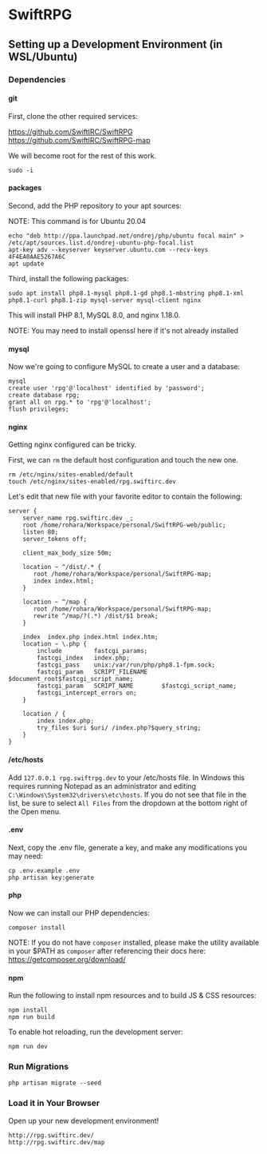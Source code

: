 # SwiftRPG

## Setting up a Development Environment (in WSL/Ubuntu)

### Dependencies

#### git

First, clone the other required services:

https://github.com/SwiftIRC/SwiftRPG
https://github.com/SwiftIRC/SwiftRPG-map

We will become root for the rest of this work.

```
sudo -i
```

#### packages

Second, add the PHP repository to your apt sources:

NOTE: This command is for Ubuntu 20.04

```
echo "deb http://ppa.launchpad.net/ondrej/php/ubuntu focal main" > /etc/apt/sources.list.d/ondrej-ubuntu-php-focal.list
apt-key adv --keyserver keyserver.ubuntu.com --recv-keys 4F4EA0AAE5267A6C
apt update
```

Third, install the following packages:

```
sudo apt install php8.1-mysql php8.1-gd php8.1-mbstring php8.1-xml php8.1-curl php8.1-zip mysql-server mysql-client nginx
```

This will install PHP 8.1, MySQL 8.0, and nginx 1.18.0.

NOTE: You may need to install openssl here if it's not already installed

#### mysql

Now we're going to configure MySQL to create a user and a database:

```
mysql
create user 'rpg'@'localhost' identified by 'password';
create database rpg;
grant all on rpg.* to 'rpg'@'localhost';
flush privileges;
```

#### nginx

Getting nginx configured can be tricky.

First, we can `rm` the default host configuration and touch the new one.

```
rm /etc/nginx/sites-enabled/default
touch /etc/nginx/sites-enabled/rpg.swiftirc.dev
```

Let's edit that new file with your favorite editor to contain the following:

```
server {
    server_name rpg.swiftirc.dev _;
    root /home/rohara/Workspace/personal/SwiftRPG-web/public;
    listen 80;
    server_tokens off;

    client_max_body_size 50m;

    location ~ ^/dist/.* {
       root /home/rohara/Workspace/personal/SwiftRPG-map;
       index index.html;
    }

    location ~ ^/map {
       root /home/rohara/Workspace/personal/SwiftRPG-map;
       rewrite ^/map/?(.*) /dist/$1 break;
    }

    index  index.php index.html index.htm;
    location ~ \.php {
        include         fastcgi_params;
        fastcgi_index   index.php;
        fastcgi_pass    unix:/var/run/php/php8.1-fpm.sock;
        fastcgi_param   SCRIPT_FILENAME    $document_root$fastcgi_script_name;
        fastcgi_param   SCRIPT_NAME        $fastcgi_script_name;
        fastcgi_intercept_errors on;
    }

    location / {
        index index.php;
        try_files $uri $uri/ /index.php?$query_string;
    }
}
```

#### /etc/hosts

Add `127.0.0.1 rpg.swiftrpg.dev` to your /etc/hosts file.
In Windows this requires running Notepad as an administrator and
editing `C:\Windows\System32\drivers\etc\hosts`. If you do not
see that file in the list, be sure to select `All Files` from the
dropdown at the bottom right of the Open menu.

#### .env

Next, copy the .env file, generate a key, and make any modifications you may need:

```
cp .env.example .env
php artisan key:generate
```

#### php

Now we can install our PHP dependencies:

```
composer install
```

NOTE: If you do not have `composer` installed, please make the utility available in your $PATH as `composer` after referencing their docs here: https://getcomposer.org/download/

#### npm

Run the following to install npm resources and to build JS & CSS resources:

```
npm install
npm run build
```

To enable hot reloading, run the development server:

```
npm run dev
```

### Run Migrations

```
php artisan migrate --seed
```

### Load it in Your Browser

Open up your new development environment!

```
http://rpg.swiftirc.dev/
http://rpg.swiftirc.dev/map
```
